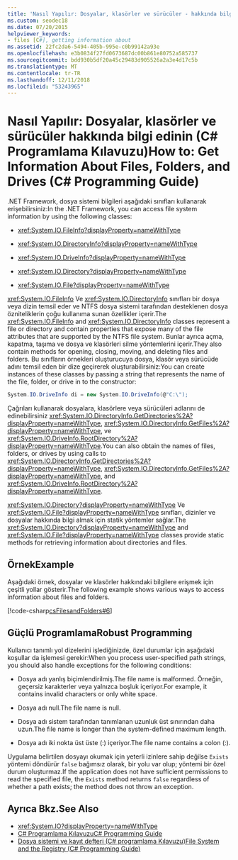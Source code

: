 ```yaml
---
title: 'Nasıl Yapılır: Dosyalar, klasörler ve sürücüler - hakkında bilgi almak C# Programlama Kılavuzu'
ms.custom: seodec18
ms.date: 07/20/2015
helpviewer_keywords:
- files [C#], getting information about
ms.assetid: 22fc2da6-5494-405b-995e-c0b99142a93e
ms.openlocfilehash: e3b0834f27fd0673687dc00b861e80752a585737
ms.sourcegitcommit: bdd930b5df20a45c29483d905526a2a3e4d17c5b
ms.translationtype: MT
ms.contentlocale: tr-TR
ms.lasthandoff: 12/11/2018
ms.locfileid: "53243965"
---
```

# <a name="how-to-get-information-about-files-folders-and-drives--c-programming-guide"></a><span data-ttu-id="0f593-102">Nasıl Yapılır: Dosyalar, klasörler ve sürücüler hakkında bilgi edinin (C# Programlama Kılavuzu)</span><span class="sxs-lookup"><span data-stu-id="0f593-102">How to: Get Information About Files, Folders, and Drives  (C# Programming Guide)</span></span>
<span data-ttu-id="0f593-103">.NET Framework, dosya sistemi bilgileri aşağıdaki sınıfları kullanarak erişebilirsiniz:</span><span class="sxs-lookup"><span data-stu-id="0f593-103">In the .NET Framework, you can access file system information by using the following classes:</span></span>  
  
-   <xref:System.IO.FileInfo?displayProperty=nameWithType>  
  
-   <xref:System.IO.DirectoryInfo?displayProperty=nameWithType>  
  
-   <xref:System.IO.DriveInfo?displayProperty=nameWithType>  
  
-   <xref:System.IO.Directory?displayProperty=nameWithType>  
  
-   <xref:System.IO.File?displayProperty=nameWithType>  
  
 <span data-ttu-id="0f593-104"><xref:System.IO.FileInfo> Ve <xref:System.IO.DirectoryInfo> sınıfları bir dosya veya dizin temsil eder ve NTFS dosya sistemi tarafından desteklenen dosya özniteliklerin çoğu kullanıma sunan özellikler içerir.</span><span class="sxs-lookup"><span data-stu-id="0f593-104">The <xref:System.IO.FileInfo> and <xref:System.IO.DirectoryInfo> classes represent a file or directory and contain properties that expose many of the file attributes that are supported by the NTFS file system.</span></span> <span data-ttu-id="0f593-105">Bunlar ayrıca açma, kapatma, taşıma ve dosya ve klasörleri silme yöntemlerini içerir.</span><span class="sxs-lookup"><span data-stu-id="0f593-105">They also contain methods for opening, closing, moving, and deleting files and folders.</span></span> <span data-ttu-id="0f593-106">Bu sınıfların örnekleri oluşturucuya dosya, klasör veya sürücüde adını temsil eden bir dize geçirerek oluşturabilirsiniz:</span><span class="sxs-lookup"><span data-stu-id="0f593-106">You can create instances of these classes by passing a string that represents the name of the file, folder, or drive in to the constructor:</span></span>  
  
```csharp  
System.IO.DriveInfo di = new System.IO.DriveInfo(@"C:\");  
```  
  
 <span data-ttu-id="0f593-107">Çağrıları kullanarak dosyalara, klasörlere veya sürücüleri adlarını de edinebilirsiniz <xref:System.IO.DirectoryInfo.GetDirectories%2A?displayProperty=nameWithType>, <xref:System.IO.DirectoryInfo.GetFiles%2A?displayProperty=nameWithType>, ve <xref:System.IO.DriveInfo.RootDirectory%2A?displayProperty=nameWithType>.</span><span class="sxs-lookup"><span data-stu-id="0f593-107">You can also obtain the names of files, folders, or drives by using calls to <xref:System.IO.DirectoryInfo.GetDirectories%2A?displayProperty=nameWithType>, <xref:System.IO.DirectoryInfo.GetFiles%2A?displayProperty=nameWithType>, and <xref:System.IO.DriveInfo.RootDirectory%2A?displayProperty=nameWithType>.</span></span>  
  
 <span data-ttu-id="0f593-108"><xref:System.IO.Directory?displayProperty=nameWithType> Ve <xref:System.IO.File?displayProperty=nameWithType> sınıfları, dizinler ve dosyalar hakkında bilgi almak için statik yöntemler sağlar.</span><span class="sxs-lookup"><span data-stu-id="0f593-108">The <xref:System.IO.Directory?displayProperty=nameWithType> and <xref:System.IO.File?displayProperty=nameWithType> classes provide static methods for retrieving information about directories and files.</span></span>  
  
## <a name="example"></a><span data-ttu-id="0f593-109">Örnek</span><span class="sxs-lookup"><span data-stu-id="0f593-109">Example</span></span>  
 <span data-ttu-id="0f593-110">Aşağıdaki örnek, dosyalar ve klasörler hakkındaki bilgilere erişmek için çeşitli yollar gösterir.</span><span class="sxs-lookup"><span data-stu-id="0f593-110">The following example shows various ways to access information about files and folders.</span></span>  
  
 [!code-csharp[csFilesandFolders#6](../../../csharp/programming-guide/file-system/codesnippet/CSharp/how-to-get-information-about-files-folders-and-drives_1.cs)]  
  
## <a name="robust-programming"></a><span data-ttu-id="0f593-111">Güçlü Programlama</span><span class="sxs-lookup"><span data-stu-id="0f593-111">Robust Programming</span></span>  
 <span data-ttu-id="0f593-112">Kullanıcı tanımlı yol dizelerini işlediğinizde, özel durumlar için aşağıdaki koşullar da işlemesi gerekir:</span><span class="sxs-lookup"><span data-stu-id="0f593-112">When you process user-specified path strings, you should also handle exceptions for the following conditions:</span></span>  
  
-   <span data-ttu-id="0f593-113">Dosya adı yanlış biçimlendirilmiş.</span><span class="sxs-lookup"><span data-stu-id="0f593-113">The file name is malformed.</span></span> <span data-ttu-id="0f593-114">Örneğin, geçersiz karakterler veya yalnızca boşluk içeriyor.</span><span class="sxs-lookup"><span data-stu-id="0f593-114">For example, it contains invalid characters or only white space.</span></span>  
  
-   <span data-ttu-id="0f593-115">Dosya adı null.</span><span class="sxs-lookup"><span data-stu-id="0f593-115">The file name is null.</span></span>  
  
-   <span data-ttu-id="0f593-116">Dosya adı sistem tarafından tanımlanan uzunluk üst sınırından daha uzun.</span><span class="sxs-lookup"><span data-stu-id="0f593-116">The file name is longer than the system-defined maximum length.</span></span>  
  
-   <span data-ttu-id="0f593-117">Dosya adı iki nokta üst üste (:) içeriyor.</span><span class="sxs-lookup"><span data-stu-id="0f593-117">The file name contains a colon (:).</span></span>  
  
 <span data-ttu-id="0f593-118">Uygulama belirtilen dosyayı okumak için yeterli izinlere sahip değilse `Exists` yöntemi döndürür `false` bağımsız olarak, bir yolu var olup; yöntemi bir özel durum oluşturmaz.</span><span class="sxs-lookup"><span data-stu-id="0f593-118">If the application does not have sufficient permissions to read the specified file, the `Exists` method returns `false` regardless of whether a path exists; the method does not throw an exception.</span></span>  
  
## <a name="see-also"></a><span data-ttu-id="0f593-119">Ayrıca Bkz.</span><span class="sxs-lookup"><span data-stu-id="0f593-119">See Also</span></span>

- <xref:System.IO?displayProperty=nameWithType>  
- [<span data-ttu-id="0f593-120">C# Programlama Kılavuzu</span><span class="sxs-lookup"><span data-stu-id="0f593-120">C# Programming Guide</span></span>](../../../csharp/programming-guide/index.md)  
- [<span data-ttu-id="0f593-121">Dosya sistemi ve kayıt defteri (C# programlama Kılavuzu)</span><span class="sxs-lookup"><span data-stu-id="0f593-121">File System and the Registry (C# Programming Guide)</span></span>](../../../csharp/programming-guide/file-system/index.md)

